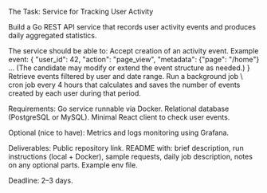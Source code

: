The Task: Service for Tracking User Activity

Build a Go REST API service that records user activity events and produces daily aggregated statistics.

The service should be able to:
Accept creation of an activity event.
Example event:
{
  "user_id": 42,
  "action": "page_view",
  "metadata": {"page": "/home"}
  ... (The candidate may modify or extend the event structure as needed.)
}
Retrieve events filtered by user and date range.
Run a background job \ cron job every 4 hours that calculates and saves the number of events created by each user during that period.

Requirements:
Go service runnable via Docker.
Relational database (PostgreSQL or MySQL).
Minimal React client to check user events.

Optional (nice to have):
Metrics and logs monitoring using Grafana.

Deliverables:
Public repository link.
README with: brief description, run instructions (local + Docker), sample requests, daily job description, notes on any optional parts.
Example env file.

Deadline:
2–3 days.
